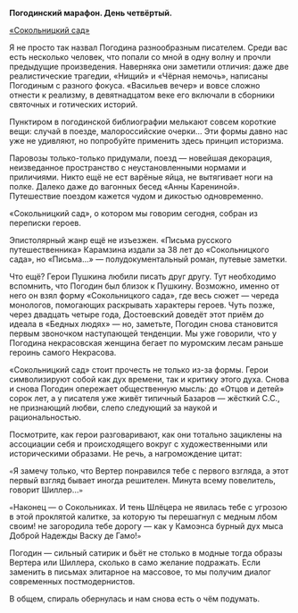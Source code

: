 
**Погодинский марафон. День четвёртый.**

[«Сокольницкий сад»][1]

Я не просто так назвал Погодина разнообразным писателем. Среди вас есть несколько человек, что попали со мной в одну волну и прочли предыдущие произведения. Наверняка они заметили отличия: даже две реалистические трагедии, «Нищий» и «Чёрная немочь», написаны Погодиным с разного фокуса. «Васильев вечер» и вовсе сложно отнести к реализму, в девятнадцатом веке его включали в сборники святочных и готических историй.

Пунктиром в погодинской библиографии мелькают совсем короткие вещи: случай в поезде, малороссийские очерки… Эти формы давно нас уже не удивляют, но попробуйте применить здесь принцип историзма. 

Паровозы только-только придумали, поезд — новейшая декорация, неизведанное пространство с неустановленными нормами и приличиями. Никто ещё не ест варёные яйца, не вытягивает ноги на полке. Далеко даже до вагонных бесед «Анны Карениной». Путешествие поездом кажется чудом и дикостью одновременно.

«Сокольницкий сад», о котором мы говорим сегодня, собран из переписки героев.

Эпистолярный жанр ещё не изъезжен. «Письма русского путешественника» Карамзина издали за 38 лет до «Сокольницкого сада», но «Письма…» — полудокументальный роман, путевые заметки. 

Что ещё? Герои Пушкина любили писать друг другу. Тут необходимо вспомнить, что Погодин был близок к Пушкину. Возможно, именно от него он взял форму «Сокольницкого сада», где весь сюжет — череда монологов, помогающих раскрывать характеры героев. Чуть позже, через двадцать четыре года, Достоевский доведёт этот приём до идеала в «Бедных людях» — но, заметьте, Погодин снова становится первым звоночком наступающей тенденции. Мы уже говорили, что у Погодина некрасовская женщина бегает по муромским лесам раньше героинь самого Некрасова.

«Сокольницкий сад» стоит прочесть не только из-за формы. Герои символизируют собой как дух времени, так и критику этого духа. Снова и снова Погодин опережает общественную мысль: до «Отцов и детей» сорок лет, а у писателя уже живёт типичный Базаров — жёсткий С.С., не признающий любви, слепо следующий за наукой и рациональностью.

Посмотрите, как герои разговаривают, как они тотально зациклены на ассоциации себя и происходящего вокруг с художественными или историческими образами. Не речь, а нагромождение цитат:

`«`Я замечу только, что Вертер понравился тебе с первого взгляда, а этот первый взгляд бывает иногда решителен. Минута всему повелитель, говорит Шиллер…`»`

`«`Наконец — о Сокольниках. И тень Шлёцера не явилась тебе с угрозою в этой проклятой калитке, за которую ты перешагнул с медным лбом своим! не загородила тебе дорогу — как у Камоэнса бурный дух мыса Доброй Надежды Васку де Гамо!`»`

Погодин — сильный сатирик и бьёт не столько в модные тогда образы Вертера или Шиллера, сколько в само желание подражать. Если заменить в письмах элитарное на массовое, то мы получим диалог современных постмодернистов. 

В общем, спираль обернулась и нам снова есть о чём подумать.

[1]:	http://flibusta.is/b/358155